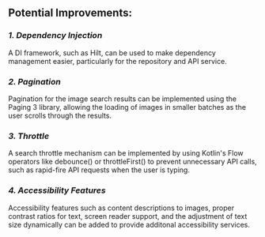## **Potential Improvements:**

### _1. Dependency Injection_ <br/>
  A DI framework, such as Hilt, can be used to make dependency management easier, particularly for the repository and API service. 

### _2. Pagination_ <br/>
  Pagination for the image search results can be implemented using the Paging 3 library, allowing the loading of images in smaller batches as the user scrolls through the results.

### _3. Throttle_ <br/>
  A search throttle mechanism can be implemented by using Kotlin's Flow operators like debounce() or throttleFirst() to prevent unnecessary API calls, such as rapid-fire API requests when the user is typing.  

### _4. Accessibility Features_ <br/>
  Accessibility features such as content descriptions to images, proper contrast ratios for text, screen reader support, and the adjustment of text size dynamically can be added to provide additonal accessibility services.
